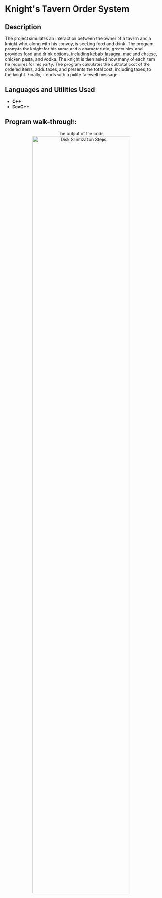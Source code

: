 <h1>Knight's Tavern Order System</h1>

<h2>Description</h2>
The project simulates an interaction between the owner of a tavern and a knight who, along with his convoy, is seeking food and drink. The program prompts the knight for his name and a characteristic, greets him, and provides food and drink options, including kebab, lasagna, mac and cheese, chicken pasta, and vodka. The knight is then asked how many of each item he requires for his party. The program calculates the subtotal cost of the ordered items, adds taxes, and presents the total cost, including taxes, to the knight. Finally, it ends with a polite farewell message. 
<br />


<h2>Languages and Utilities Used</h2>

- <b>C++</b> 
- <b>DevC++</b>

<h2>Program walk-through:</h2>

<p align="center">
The output of the code: <br/>
<img src="https://i.imgur.com/6ammYL6.png" height="80%" width="80%" alt="Disk Sanitization Steps"/>
<br />

